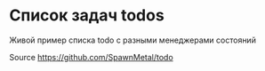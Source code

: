 # Список задач todos

Живой пример списка todo с разными менеджерами состояний

Source https://github.com/SpawnMetal/todo
